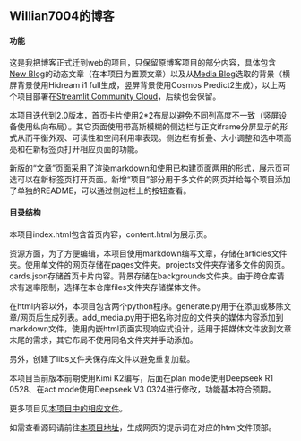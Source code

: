 ## Willian7004的博客

#### 功能

这是我把博客正式迁到web的项目，只保留原博客项目的部分内容，具体包含[New Blog](https://willian7004-new-blog.streamlit.app/)的动态文章（在本项目为置顶文章）以及从[Media Blog](https://willian7004-media-blog.streamlit.app/)选取的背景（横屏背景使用Hidream i1 full生成，竖屏背景使用Cosmos Predict2生成），以上两个项目部署在[Streamlit Community Cloud](https://docs.streamlit.io/deploy/streamlit-community-cloud)，后续也会保留。

本项目迭代到2.0版本，首页卡片使用2*2布局以避免不同列高度不一致（竖屏设备使用纵向布局）。其它页面使用带高斯模糊的侧边栏与正文iframe分屏显示的形式从而平衡外观、可读性和空间利用率表现。侧边栏有折叠、大小调整和选中项高亮和在新标签页打开相应页面的功能。

新版的“文章”页面采用了渲染markdown和使用已构建页面两用的形式，展示页可选可以在新标签页打开页面。新增“项目”部分用于多文件的网页并给每个项目添加了单独的README，可以通过侧边栏上的按钮查看。

#### 目录结构

本项目index.html包含首页内容，content.html为展示页。

资源方面，为了方便编辑，本项目使用markdown编写文章，存储在articles文件夹。使用单文件的网页存储在pages文件夹。projects文件夹存储多文件的网页。cards.json存储首页卡片内容。背景存储在backgrounds文件夹。由于跨仓库请求有速率限制，选择在本仓库files文件夹存储媒体文件。

在html内容以外，本项目包含两个python程序。generate.py用于在添加或移除文章/网页后生成列表。add_media.py用于把名称对应的文件夹的媒体内容添加到markdown文件，使用内嵌html页面实现响应式设计，适用于把媒体文件放到文章末尾的需求，其它布局不使用同名文件夹并手动添加。

另外，创建了libs文件夹保存库文件以避免重复加载。

本项目当前版本前期使用Kimi K2编写，后面在plan mode使用Deepseek R1 0528、在act mode使用Deepseek V3 0324进行修改，功能基本符合预期。

更多项目见[本项目中的相应文件](https://github.com/Willian7004/Willian7004.github.io/blob/main/articles/pinned/%E6%88%91%E7%9A%84%E7%BC%96%E7%A8%8B%E6%8A%80%E6%9C%AF%E6%A0%88.md)。

如需查看源码请前往[本项目地址](https://github.com/Willian7004/Willian7004.github.io)，生成网页的提示词在对应的html文件顶部。
